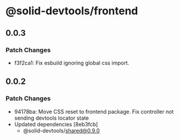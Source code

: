 # @solid-devtools/frontend

## 0.0.3

### Patch Changes

- f3f2ca1: Fix esbuild ignoring global css import.

## 0.0.2

### Patch Changes

- 94178ba: Move CSS reset to frontend package. Fix controller not sending devtools locator state
- Updated dependencies [8eb3fcb]
  - @solid-devtools/shared@0.9.0
